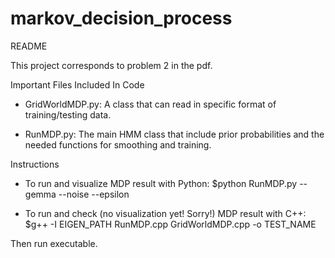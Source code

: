 # markov_decision_process

README

This project corresponds to problem 2 in the pdf.

Important Files Included In Code

- GridWorldMDP.py: A class that can read in specific format of training/testing data.

- RunMDP.py: The main HMM class that include prior probabilities and the needed functions for smoothing and training.


Instructions

- To run and visualize MDP result with Python:
$python RunMDP.py --gemma --noise --epsilon

- To run and check (no visualization yet! Sorry!) MDP result with C++:
$g++ -I EIGEN_PATH RunMDP.cpp GridWorldMDP.cpp -o TEST_NAME

Then run executable.
